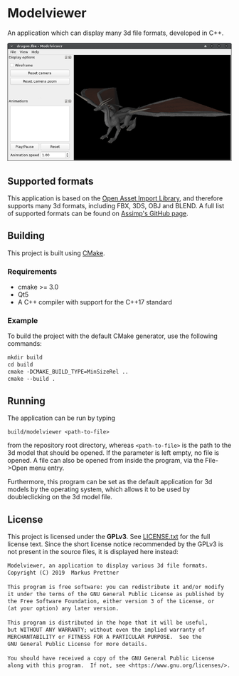 # Modelviewer

An application which can display many 3d file formats, developed in C++.

![Main window](https://raw.githubusercontent.com/mapret/modelviewer/assets/mainwindow.png)

## Supported formats

This application is based on the [Open Asset Import Library](https://github.com/assimp/assimp), and therefore supports many 3d formats, including FBX, 3DS, OBJ and BLEND.
A full list of supported formats can be found on [Assimp's GitHub page](https://github.com/assimp/assimp#supported-file-formats).

## Building

This project is built using [CMake](https://cmake.org/).

### Requirements

* cmake >= 3.0
* Qt5
* A C++ compiler with support for the C++17 standard

### Example

To build the project with the default CMake generator, use the following commands:
```
mkdir build
cd build
cmake -DCMAKE_BUILD_TYPE=MinSizeRel ..
cmake --build .
```

## Running

The application can be run by typing
```
build/modelviewer <path-to-file>
```
from the repository root directory, whereas `<path-to-file>` is the path to the 3d model that should be opened.
If the parameter is left empty, no file is opened.
A file can also be opened from inside the program, via the File->Open menu entry.

Furthermore, this program can be set as the default application for 3d models by the operating system, which allows it to be used by doubleclicking on the 3d model file.

## License

This project is licensed under the **GPLv3**.
See [LICENSE.txt](LICENSE.txt) for the full license text.
Since the short license notice recommended by the GPLv3 is not present in the source files, it is displayed here instead:

```
Modelviewer, an application to display various 3d file formats.
Copyright (C) 2019  Markus Prettner

This program is free software: you can redistribute it and/or modify
it under the terms of the GNU General Public License as published by
the Free Software Foundation, either version 3 of the License, or
(at your option) any later version.

This program is distributed in the hope that it will be useful,
but WITHOUT ANY WARRANTY; without even the implied warranty of
MERCHANTABILITY or FITNESS FOR A PARTICULAR PURPOSE.  See the
GNU General Public License for more details.

You should have received a copy of the GNU General Public License
along with this program.  If not, see <https://www.gnu.org/licenses/>.
```
